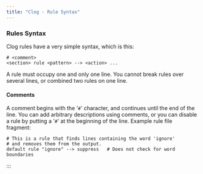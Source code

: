 ```yaml
---
title: "Clog - Rule Syntax"
---
```


### Rules Syntax

Clog rules have a very simple syntax, which is this:

    # <comment>
    <section> rule <pattern> --> <action> ...

A rule must occupy one and only one line. You cannot break rules over several
lines, or combined two rules on one line.

#### Comments

A comment begins with the \'`#`\' character, and continues until the end of the
line. You can add arbitrary descriptions using comments, or you can disable a
rule by putting a \'`#`\' at the beginning of the line. Example rule file
fragment:

    # This is a rule that finds lines containing the word 'ignore'
    # and removes them from the output.
    default rule "ignore" --> suppress   # Does not check for word boundaries
:::
